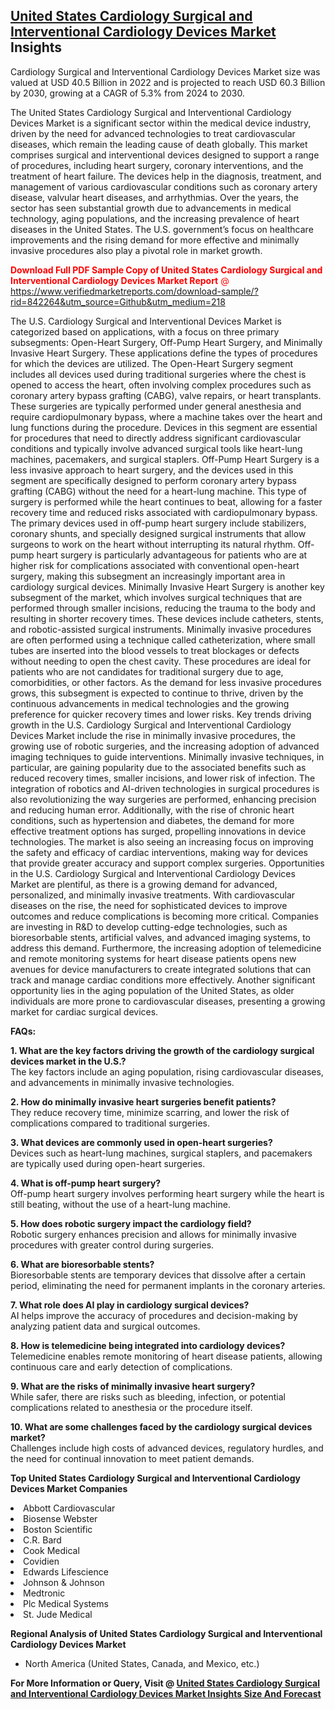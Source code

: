 <h2><a href="https://www.verifiedmarketreports.com/download-sample/?rid=842264&amp;utm_source=Github&amp;utm_medium=218" target="_blank">United States Cardiology Surgical and Interventional Cardiology Devices Market</a> Insights</h2><p>Cardiology Surgical and Interventional Cardiology Devices Market size was valued at USD 40.5 Billion in 2022 and is projected to reach USD 60.3 Billion by 2030, growing at a CAGR of 5.3% from 2024 to 2030.</p><p><p>The United States Cardiology Surgical and Interventional Cardiology Devices Market is a significant sector within the medical device industry, driven by the need for advanced technologies to treat cardiovascular diseases, which remain the leading cause of death globally. This market comprises surgical and interventional devices designed to support a range of procedures, including heart surgery, coronary interventions, and the treatment of heart failure. The devices help in the diagnosis, treatment, and management of various cardiovascular conditions such as coronary artery disease, valvular heart diseases, and arrhythmias. Over the years, the sector has seen substantial growth due to advancements in medical technology, aging populations, and the increasing prevalence of heart diseases in the United States. The U.S. government’s focus on healthcare improvements and the rising demand for more effective and minimally invasive procedures also play a pivotal role in market growth. <p><span class=""><span style="color: #ff0000;"><strong>Download Full PDF Sample Copy of United States Cardiology Surgical and Interventional Cardiology Devices Market Report</strong> @ </span><a href="https://www.verifiedmarketreports.com/download-sample/?rid=842264&amp;utm_source=Github&amp;utm_medium=218" target="_blank">https://www.verifiedmarketreports.com/download-sample/?rid=842264&amp;utm_source=Github&amp;utm_medium=218</a></span></p></p> <p>The U.S. Cardiology Surgical and Interventional Devices Market is categorized based on applications, with a focus on three primary subsegments: Open-Heart Surgery, Off-Pump Heart Surgery, and Minimally Invasive Heart Surgery. These applications define the types of procedures for which the devices are utilized. The Open-Heart Surgery segment includes all devices used during traditional surgeries where the chest is opened to access the heart, often involving complex procedures such as coronary artery bypass grafting (CABG), valve repairs, or heart transplants. These surgeries are typically performed under general anesthesia and require cardiopulmonary bypass, where a machine takes over the heart and lung functions during the procedure. Devices in this segment are essential for procedures that need to directly address significant cardiovascular conditions and typically involve advanced surgical tools like heart-lung machines, pacemakers, and surgical staplers. Off-Pump Heart Surgery is a less invasive approach to heart surgery, and the devices used in this segment are specifically designed to perform coronary artery bypass grafting (CABG) without the need for a heart-lung machine. This type of surgery is performed while the heart continues to beat, allowing for a faster recovery time and reduced risks associated with cardiopulmonary bypass. The primary devices used in off-pump heart surgery include stabilizers, coronary shunts, and specially designed surgical instruments that allow surgeons to work on the heart without interrupting its natural rhythm. Off-pump heart surgery is particularly advantageous for patients who are at higher risk for complications associated with conventional open-heart surgery, making this subsegment an increasingly important area in cardiology surgical devices. Minimally Invasive Heart Surgery is another key subsegment of the market, which involves surgical techniques that are performed through smaller incisions, reducing the trauma to the body and resulting in shorter recovery times. These devices include catheters, stents, and robotic-assisted surgical instruments. Minimally invasive procedures are often performed using a technique called catheterization, where small tubes are inserted into the blood vessels to treat blockages or defects without needing to open the chest cavity. These procedures are ideal for patients who are not candidates for traditional surgery due to age, comorbidities, or other factors. As the demand for less invasive procedures grows, this subsegment is expected to continue to thrive, driven by the continuous advancements in medical technologies and the growing preference for quicker recovery times and lower risks. Key trends driving growth in the U.S. Cardiology Surgical and Interventional Cardiology Devices Market include the rise in minimally invasive procedures, the growing use of robotic surgeries, and the increasing adoption of advanced imaging techniques to guide interventions. Minimally invasive techniques, in particular, are gaining popularity due to the associated benefits such as reduced recovery times, smaller incisions, and lower risk of infection. The integration of robotics and AI-driven technologies in surgical procedures is also revolutionizing the way surgeries are performed, enhancing precision and reducing human error. Additionally, with the rise of chronic heart conditions, such as hypertension and diabetes, the demand for more effective treatment options has surged, propelling innovations in device technologies. The market is also seeing an increasing focus on improving the safety and efficacy of cardiac interventions, making way for devices that provide greater accuracy and support complex surgeries. Opportunities in the U.S. Cardiology Surgical and Interventional Cardiology Devices Market are plentiful, as there is a growing demand for advanced, personalized, and minimally invasive treatments. With cardiovascular diseases on the rise, the need for sophisticated devices to improve outcomes and reduce complications is becoming more critical. Companies are investing in R&D to develop cutting-edge technologies, such as bioresorbable stents, artificial valves, and advanced imaging systems, to address this demand. Furthermore, the increasing adoption of telemedicine and remote monitoring systems for heart disease patients opens new avenues for device manufacturers to create integrated solutions that can track and manage cardiac conditions more effectively. Another significant opportunity lies in the aging population of the United States, as older individuals are more prone to cardiovascular diseases, presenting a growing market for cardiac surgical devices. <p><strong>FAQs:</strong></p> <p><strong>1. What are the key factors driving the growth of the cardiology surgical devices market in the U.S.?</strong><br>The key factors include an aging population, rising cardiovascular diseases, and advancements in minimally invasive technologies.</p> <p><strong>2. How do minimally invasive heart surgeries benefit patients?</strong><br>They reduce recovery time, minimize scarring, and lower the risk of complications compared to traditional surgeries.</p> <p><strong>3. What devices are commonly used in open-heart surgeries?</strong><br>Devices such as heart-lung machines, surgical staplers, and pacemakers are typically used during open-heart surgeries.</p> <p><strong>4. What is off-pump heart surgery?</strong><br>Off-pump heart surgery involves performing heart surgery while the heart is still beating, without the use of a heart-lung machine.</p> <p><strong>5. How does robotic surgery impact the cardiology field?</strong><br>Robotic surgery enhances precision and allows for minimally invasive procedures with greater control during surgeries.</p> <p><strong>6. What are bioresorbable stents?</strong><br>Bioresorbable stents are temporary devices that dissolve after a certain period, eliminating the need for permanent implants in the coronary arteries.</p> <p><strong>7. What role does AI play in cardiology surgical devices?</strong><br>AI helps improve the accuracy of procedures and decision-making by analyzing patient data and surgical outcomes.</p> <p><strong>8. How is telemedicine being integrated into cardiology devices?</strong><br>Telemedicine enables remote monitoring of heart disease patients, allowing continuous care and early detection of complications.</p> <p><strong>9. What are the risks of minimally invasive heart surgery?</strong><br>While safer, there are risks such as bleeding, infection, or potential complications related to anesthesia or the procedure itself.</p> <p><strong>10. What are some challenges faced by the cardiology surgical devices market?</strong><br>Challenges include high costs of advanced devices, regulatory hurdles, and the need for continual innovation to meet patient demands.</p> </p><p><strong>Top United States Cardiology Surgical and Interventional Cardiology Devices Market Companies</strong></p><div data-test-id=""><p><li>Abbott Cardiovascular</li><li> Biosense Webster</li><li> Boston Scientific</li><li> C.R. Bard</li><li> Cook Medical</li><li> Covidien</li><li> Edwards Lifescience</li><li> Johnson & Johnson</li><li> Medtronic</li><li> Plc Medical Systems</li><li> St. Jude Medical</li></p><div><strong>Regional Analysis of&nbsp;United States Cardiology Surgical and Interventional Cardiology Devices Market</strong></div><ul><li dir="ltr"><p dir="ltr">North America&nbsp;(United States, Canada, and Mexico, etc.)</p></li></ul><p><strong>For More Information or Query, Visit @&nbsp;</strong><strong><a href="https://www.verifiedmarketreports.com/product/cardiology-surgical-and-interventional-cardiology-devices-market/?utm_source=Github&amp;utm_medium=218" target="_blank">United States Cardiology Surgical and Interventional Cardiology Devices Market Insights Size And Forecast</a></strong></p></div>
